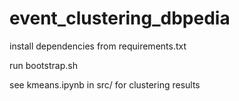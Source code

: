 # event_clustering_dbpedia

install dependencies from requirements.txt

run bootstrap.sh

see kmeans.ipynb in src/ for clustering results
